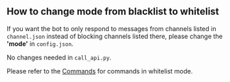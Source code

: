 ## How to change mode from blacklist to whitelist

If you want the bot to only respond to messages from channels listed in `channel.json` instead of blocking channels listed there, please change the **'mode'** in `config.json`.

No changes needed in `call_api.py`.

Please refer to the [Commands](commands_en.md) for commands in whitelist mode.